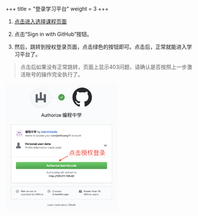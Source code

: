 +++
title = "登录学习平台"
weight = 3
+++

1. [点击进入选择课程页面]()

2. 点击“Sign in with GitHub”按钮。

3. 然后，跳转到授权登录页面，点击绿色的按钮即可。点击后，正常就能进入学习平台了。

> 点击后如果没有正常跳转，页面上显示403问题，请确认是否按照上一步激活账号的操作完全执行了。

<img src="授权登录.png" alt="授权登录" style="width: 300px;"/>

